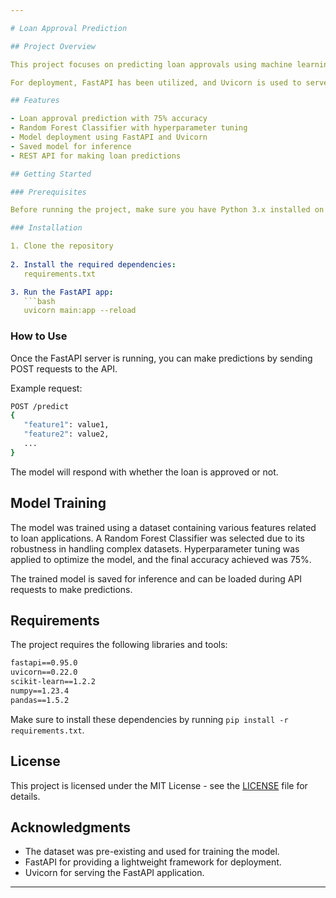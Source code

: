 ```yaml
---

# Loan Approval Prediction

## Project Overview

This project focuses on predicting loan approvals using machine learning. A Random Forest Classifier is used to achieve a prediction accuracy of 75%. The model has been fine-tuned using hyperparameter tuning techniques to enhance its performance. The dataset used for training was pre-existing, and the model has been saved for deployment.

For deployment, FastAPI has been utilized, and Uvicorn is used to serve the application. This project demonstrates how machine learning models can be seamlessly integrated into a web service using FastAPI.

## Features

- Loan approval prediction with 75% accuracy
- Random Forest Classifier with hyperparameter tuning
- Model deployment using FastAPI and Uvicorn
- Saved model for inference
- REST API for making loan predictions

## Getting Started

### Prerequisites

Before running the project, make sure you have Python 3.x installed on your machine.

### Installation

1. Clone the repository
   
2. Install the required dependencies:
   requirements.txt

3. Run the FastAPI app:
   ```bash
   uvicorn main:app --reload
   ```

### How to Use

Once the FastAPI server is running, you can make predictions by sending POST requests to the API.

Example request:
```bash
POST /predict
{
   "feature1": value1,
   "feature2": value2,
   ...
}
```

The model will respond with whether the loan is approved or not.

## Model Training

The model was trained using a dataset containing various features related to loan applications. A Random Forest Classifier was selected due to its robustness in handling complex datasets. Hyperparameter tuning was applied to optimize the model, and the final accuracy achieved was 75%.

The trained model is saved for inference and can be loaded during API requests to make predictions.

## Requirements

The project requires the following libraries and tools:

```txt
fastapi==0.95.0
uvicorn==0.22.0
scikit-learn==1.2.2
numpy==1.23.4
pandas==1.5.2
```

Make sure to install these dependencies by running `pip install -r requirements.txt`.

## License

This project is licensed under the MIT License - see the [LICENSE](LICENSE) file for details.

## Acknowledgments

- The dataset was pre-existing and used for training the model.
- FastAPI for providing a lightweight framework for deployment.
- Uvicorn for serving the FastAPI application.

---
```

